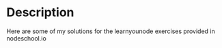 # Description
Here are some of my solutions for the learnyounode exercises provided in nodeschool.io